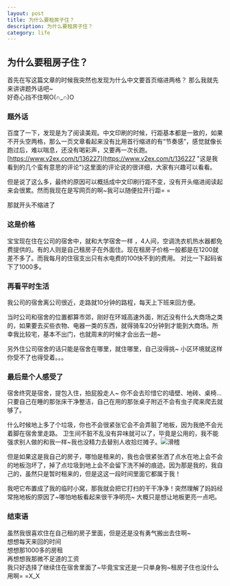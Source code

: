 ```yaml
---
layout: post
title: 为什么要租房子住？
description: 为什么要租房子住？
category: life
---
```


## 为什么要租房子住？

首先在写这篇文章的时候我突然也发现为什么中文要首页缩进两格？
那么我就先来讲讲题外话吧~  
好奇心挡不住啊O(∩_∩)O  
### 题外话
百度了一下，发现是为了阅读美观。中文印刷的时候，行距基本都是一致的，如果不开头空两格，那么一页文章看起来没有比用首行缩进的有“节奏感”，感觉就像长跑过后，难以喘息，还没有喝彩声，又要再一次长跑。
[https://www.v2ex.com/t/136227](https://www.v2ex.com/t/136227 "这是我看到的几个蛮有意思的评论")这里面的评论说的很详细，大家有兴趣可以看看。  

但是说了这么多，最终的原因可以概括成中文印刷行距不变，没有开头缩进阅读起来会很累。然而我现在是写网页的啊~我可以随便拉开行距= =   

那就开头不缩进了

### 这是价格
宝宝现在住在公司的宿舍中，就和大学宿舍一样 ，4人间，空调洗衣机热水器都免费提供的。有的人则是自己租房子在外面住。现在租房子价格一般都是在1200就差不多了。而我每月的住宿支出只有水电费的100快不到的费用。
对比一下起码省下了1000多。
### 再看平时生活
我公司的宿舍离公司很近，走路就10分钟的路程，每天上下班来回方便。  

当时公司和宿舍的位置都算市郊，刚好在环城高速外面，附近没有什么大商场之类的，如果要去买些衣物、电器一类的东西，就得骑车20分钟到才能到大商场。所幸我比较宅，基本不出门，也就周末的时候才会出去一趟~

另外住公司宿舍的话只能是宿舍在哪里，就住哪里，自己没得挑~ 小区环境就这样你受不了也得受着。。。

### 最后是个人感受了
宿舍终究是宿舍，提包入住，拍屁股走人~ 你不会去珍惜它的墙壁、地砖、桌椅... 只要自己在睡的那张床干净整洁，自己在用的那张桌子附近不会有虫子爬来爬去就够了。

什么时候地上多了个垃圾，你也不会很紧张它会不会弄脏了地板，因为我绝不会光着脚在宿舍里走路。
卫生间不脏不乱没有异味就可以了，毕竟是公用的，我不能强求别人做的和我一样~我也没精力去替别人收拾烂摊子。![滑稽](../../images/favicon.ico)

但是如果这是我自己的房子，哪怕是租来的，我也会很紧张洒了点水在地上会不会的地板泡坏了，掉了点垃圾到地上会不会留下洗不掉的痕迹。因为那是我的，我自己的，虽然只是暂时租来的，但是这这一段时间里面它都属于我！  

我吧它布置成了我的临时小窝，那我就会把它打扫的干干净净！突然理解了妈妈经常拖地板的原因了~哪怕地板看起来很干净明亮~  大概只是想让地板更亮一点吧。


### 结束语
虽然我很喜欢住在自己租的房子里面，但是还是没有勇气搬出去住啊~  
	想想每天来回的时间  
	想想那1000多的房租  
	再想想我那微不足道的工资  
我只好选择了继续住在宿舍里面了~毕竟宝宝还是一只单身狗~租房子住也没什么用啊= =X_X